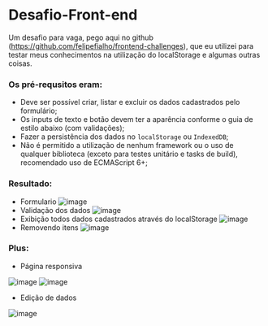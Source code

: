 # Desafio-Front-end
Um desafio para vaga, pego aqui no github (https://github.com/felipefialho/frontend-challenges), que eu utilizei para testar meus conhecimentos na utilização do localStorage e algumas outras coisas.

### Os pré-requsitos eram:
 - Deve ser possível criar, listar e excluir os dados cadastrados pelo formulário;
 - Os inputs de texto e botão devem ter a aparência conforme o guia de estilo abaixo (com validações);
 - Fazer a persistência dos dados no `localStorage` ou `IndexedDB`;
 - Não é permitido a utilização de nenhum framework ou o uso de qualquer biblioteca (exceto para testes unitário e tasks de build), recomendado uso de ECMAScript 6+;

### Resultado:
- Formulario
![image](https://user-images.githubusercontent.com/80355232/127036862-776cf467-30e4-4ba9-8e81-78bd6535f32f.png)
- Validação dos dados
![image](https://user-images.githubusercontent.com/80355232/127037057-4cef0d05-7407-45cd-ad10-75ed3abb6629.png)
- Exibição todos dados cadastrados através do localStorage
![image](https://user-images.githubusercontent.com/80355232/127036963-0a1f9aed-a54d-45bd-a7bc-5289d6ff4134.png)
- Removendo itens
![image](https://user-images.githubusercontent.com/80355232/127039627-711ca017-2f19-4fe2-83db-15766bfb3371.png)

### Plus:
- Página responsiva

![image](https://user-images.githubusercontent.com/80355232/127039832-b3537af4-39cf-4629-956c-f4d803df505a.png)
![image](https://user-images.githubusercontent.com/80355232/127039857-67b3d775-686f-4013-ab75-8232bd2353e9.png)

- Edição de dados

![image](https://user-images.githubusercontent.com/80355232/127195649-29afab8d-ac95-4065-97cd-e68ae87fab25.png)

